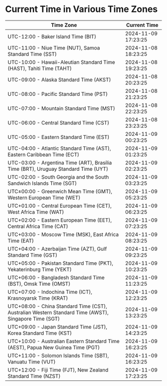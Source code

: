 # Current Time in Various Time Zones

| Time Zone | Current Time |
|-----------|--------------|
| UTC-12:00 - Baker Island Time (BIT) | 2024-11-09 17:23:25 |
| UTC-11:00 - Niue Time (NUT), Samoa Standard Time (SST) | 2024-11-08 18:23:25 |
| UTC-10:00 - Hawaii-Aleutian Standard Time (HAST), Tahiti Time (TAHT) | 2024-11-08 19:23:25 |
| UTC-09:00 - Alaska Standard Time (AKST) | 2024-11-08 20:23:25 |
| UTC-08:00 - Pacific Standard Time (PST) | 2024-11-08 21:23:25 |
| UTC-07:00 - Mountain Standard Time (MST) | 2024-11-08 22:23:25 |
| UTC-06:00 - Central Standard Time (CST) | 2024-11-08 23:23:25 |
| UTC-05:00 - Eastern Standard Time (EST) | 2024-11-09 00:23:25 |
| UTC-04:00 - Atlantic Standard Time (AST), Eastern Caribbean Time (ECT) | 2024-11-09 01:23:25 |
| UTC-03:00 - Argentina Time (ART), Brasília Time (BRT), Uruguay Standard Time (UYT) | 2024-11-09 02:23:25 |
| UTC-02:00 - South Georgia and the South Sandwich Islands Time (SGT) | 2024-11-09 03:23:25 |
| UTC±00:00 - Greenwich Mean Time (GMT), Western European Time (WET) | 2024-11-09 05:23:25 |
| UTC+01:00 - Central European Time (CET), West Africa Time (WAT) | 2024-11-09 06:23:25 |
| UTC+02:00 - Eastern European Time (EET), Central Africa Time (CAT) | 2024-11-09 07:23:25 |
| UTC+03:00 - Moscow Time (MSK), East Africa Time (EAT) | 2024-11-09 08:23:25 |
| UTC+04:00 - Azerbaijan Time (AZT), Gulf Standard Time (GST) | 2024-11-09 09:23:25 |
| UTC+05:00 - Pakistan Standard Time (PKT), Yekaterinburg Time (YEKT) | 2024-11-09 10:23:25 |
| UTC+06:00 - Bangladesh Standard Time (BST), Omsk Time (OMST) | 2024-11-09 11:23:25 |
| UTC+07:00 - Indochina Time (ICT), Krasnoyarsk Time (KRAT) | 2024-11-09 12:23:25 |
| UTC+08:00 - China Standard Time (CST), Australian Western Standard Time (AWST), Singapore Time (SGT) | 2024-11-09 13:23:25 |
| UTC+09:00 - Japan Standard Time (JST), Korea Standard Time (KST) | 2024-11-09 14:23:25 |
| UTC+10:00 - Australian Eastern Standard Time (AEST), Papua New Guinea Time (PGT) | 2024-11-09 16:23:25 |
| UTC+11:00 - Solomon Islands Time (SBT), Vanuatu Time (VUT) | 2024-11-09 16:23:25 |
| UTC+12:00 - Fiji Time (FJT), New Zealand Standard Time (NZST) | 2024-11-09 17:23:25 |
